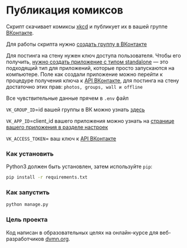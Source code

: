 # Публикация комиксов

Скрипт скачивает комиксы [xkcd](https://xkcd.com/) и публикует их в вашей группе [ВКонтакте](https://vk.com/).

Для работы скрипта нужно [создать группу в ВКонтакте](https://vk.com/groups?tab=admin)

Для постинга на стену нужен ключ доступа пользователя. Чтобы его получить, [нужно создать приложение с типом standalone](https://vk.com/dev) — это подходящий тип для приложений, которые просто запускаются на компьютере. Поле как создали приложение можно перейти к процедуре получения ключа к [API ВКонтакте](https://vk.com/dev/implicit_flow_user), для постинга на стену достаточно этих прав: `photos, groups, wall и offline`

Все чувствительные данные прячем в `.env` файл

`VK_GROUP_ID`=id вашей группы в ВК можно узнать [здесь](https://regvk.com/id/)

`VK_APP_ID`=client_id вашего приложения можно узнать на [странице вашего приложения в разделе настроек](https://vk.com/apps?act=manage)

`VK_ACCESS_TOKEN`= ваш ключ к [API ВКонтакте](https://vk.com/dev/implicit_flow_user)

### Как установить

Python3 должен быть установлен, затем используйте `pip`:

```bash
pip install -r requirements.txt
```
### Как запустить

```bash
python manage.py
```

### Цель проекта

Код написан в образовательных целях на онлайн-курсе для веб-разработчиков [dvmn.org](https://dvmn.org/).